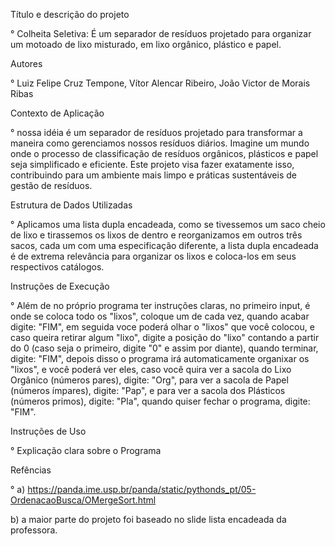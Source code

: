 Título e descrição do projeto

° Colheita Seletiva: É um separador de resíduos projetado para organizar um motoado de lixo misturado, em lixo orgânico, plástico e papel.

Autores

° Luiz Felipe Cruz Tempone, Vítor Alencar Ribeiro, João Victor de Morais Ribas 

Contexto de Aplicação

° nossa idéia é um separador de resíduos projetado para transformar a maneira como gerenciamos nossos resíduos diários. Imagine um mundo onde o processo de classificação de resíduos orgânicos, plásticos e papel seja simplificado e eficiente. Este projeto visa fazer exatamente isso, contribuindo para um ambiente mais limpo e práticas sustentáveis de gestão de resíduos.

Estrutura de Dados Utilizadas

° Aplicamos uma lista dupla encadeada, como se tivessemos um saco cheio de lixo e tirassemos os lixos de dentro e reorganizamos em outros três sacos, cada um com uma especificação diferente, a lista dupla encadeada é de extrema relevância para organizar os lixos e coloca-los em seus respectivos catálogos.

Instruções de Execução

° Além de no próprio programa ter instruções claras, no primeiro input, é onde se coloca todo os "lixos", coloque um de cada vez, quando acabar digite: "FIM", em seguida voce poderá olhar o "lixos" que você colocou, e caso queira retirar algum "lixo", digite a posição do "lixo" contando a partir do 0 (caso seja o primeiro, digite "0" e assim por diante), quando terminar, digite: "FIM", depois disso o programa irá automaticamente organixar os "lixos", e você poderá ver eles, caso você quira ver a sacola do Lixo Orgânico (números pares), digite: "Org", para ver a sacola de Papel (números ímpares), digite: "Pap", e para ver a sacola dos Plásticos (números primos), digite: "Pla", quando quiser fechar o programa, digite: "FIM".

Instruções de Uso

° Explicação clara sobre o Programa

Refências

° a) https://panda.ime.usp.br/panda/static/pythonds_pt/05-OrdenacaoBusca/OMergeSort.html

b) a maior parte do projeto foi baseado no slide lista encadeada da professora.
